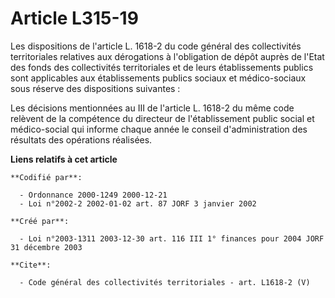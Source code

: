 # Article L315-19

Les dispositions de l'article L. 1618-2 du code général des collectivités territoriales relatives aux dérogations à
l'obligation de dépôt auprès de l'Etat des fonds des collectivités territoriales et de leurs établissements publics sont
applicables aux établissements publics sociaux et médico-sociaux sous réserve des dispositions suivantes : 

Les décisions mentionnées au III de l'article L. 1618-2 du même code relèvent de la compétence du directeur de
l'établissement public social et médico-social qui informe chaque année le conseil d'administration des résultats des
opérations réalisées.

**Liens relatifs à cet article**

	**Codifié par**:

	  - Ordonnance 2000-1249 2000-12-21
	  - Loi n°2002-2 2002-01-02 art. 87 JORF 3 janvier 2002

	**Créé par**:

	  - Loi n°2003-1311 2003-12-30 art. 116 III 1° finances pour 2004 JORF 31 décembre 2003

	**Cite**:

	  - Code général des collectivités territoriales - art. L1618-2 (V)
